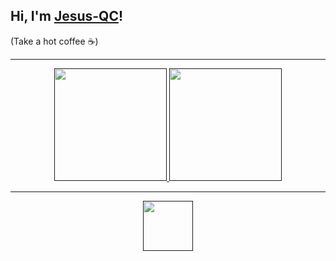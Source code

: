 ## Hi, I'm <a href="https://jesusqc.es" target="_blank">Jesus-QC</a>!
(Take a hot coffee ☕)

---

<div align="center">
  <a href="">
  <img height="180em" src="https://github-readme-stats.vercel.app/api?username=Jesus-QC&show_icons=true&theme=radical&include_all_commits=true&count_private=true"/>
  <img height="180em" src="https://github-readme-stats.vercel.app/api/top-langs/?username=Jesus-QC&langs_count=10&show_icons=true&theme=radical"/>
</div>

---

<div align="center">
  <img height="80em" src="https://discord.c99.nl/widget/theme-1/430960270433845249.png"/>
</div>
